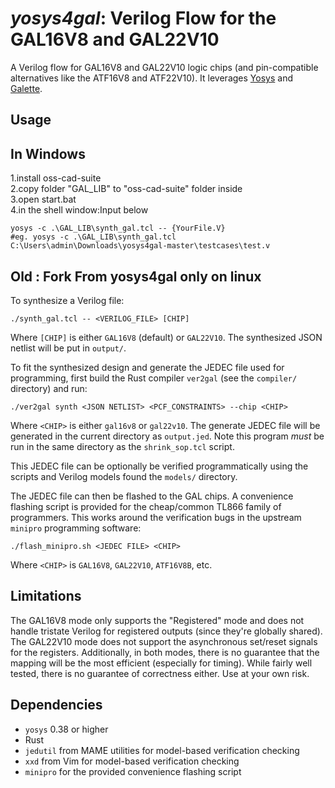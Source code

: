 _yosys4gal_: Verilog Flow for the GAL16V8 and GAL22V10
======================================================

A Verilog flow for GAL16V8 and GAL22V10 logic chips
(and pin-compatible alternatives like the ATF16V8 and ATF22V10).
It leverages [Yosys](https://www.github.com/YosysHQ/yosys)
and [Galette](https://www.github.com/simon-frankau/galette).

Usage
-----
In Windows
------
1.install oss-cad-suite  
2.copy folder "GAL_LIB" to "oss-cad-suite" folder inside  
3.open start.bat  
4.in the shell window:Input below  
```
yosys -c .\GAL_LIB\synth_gal.tcl -- {YourFile.V}  
#eg. yosys -c .\GAL_LIB\synth_gal.tcl C:\Users\admin\Downloads\yosys4gal-master\testcases\test.v  
```
Old : Fork From yosys4gal only on linux 
------
To synthesize a Verilog file:
```
./synth_gal.tcl -- <VERILOG_FILE> [CHIP]
```
Where `[CHIP]` is either `GAL16V8` (default) or `GAL22V10`. The synthesized
JSON netlist will be put in `output/`.

To fit the synthesized design and generate the JEDEC file used for programming,
first build the Rust compiler `ver2gal` (see the `compiler/` directory) and run:
```
./ver2gal synth <JSON NETLIST> <PCF_CONSTRAINTS> --chip <CHIP>
```
Where `<CHIP>` is either `gal16v8` or `gal22v10`. The generate JEDEC file will
be generated in the current directory as `output.jed`. Note this program _must_
be run in the same directory as the `shrink_sop.tcl` script.

This JEDEC file can be optionally be verified programmatically using the
scripts and Verilog models found the `models/` directory. 

The JEDEC file can then be flashed to the GAL chips. A convenience flashing
script is provided for the cheap/common TL866 family of programmers. This works
around the verification bugs in the upstream `minipro` programming software:
```
./flash_minipro.sh <JEDEC FILE> <CHIP>
```
Where `<CHIP>` is `GAL16V8`, `GAL22V10`, `ATF16V8B`, etc.

Limitations
-----------
The GAL16V8 mode only supports the "Registered" mode and does not handle
tristate Verilog for registered outputs (since they're globally shared). The
GAL22V10 mode does not support the asynchronous set/reset signals for the
registers. Additionally, in both modes, there is no guarantee that the mapping
will be the most efficient (especially for timing). While fairly well tested,
there is no guarantee of correctness either. Use at your own risk.

Dependencies
------------
- `yosys` 0.38 or higher
- Rust
- `jedutil` from MAME utilities for model-based verification checking
- `xxd` from Vim for model-based verification checking
- `minipro` for the provided convenience flashing script
